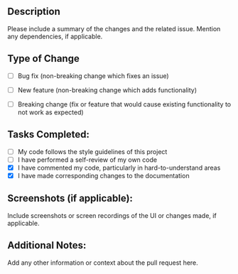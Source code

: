 ## Description

Please include a summary of the changes and the related issue. Mention any dependencies, if applicable.


## Type of Change


- [ ] Bug fix (non-breaking change which fixes an issue)
- [ ] New feature (non-breaking change which adds functionality)
- [ ] Breaking change (fix or feature that would cause existing functionality to not work as expected)


## Tasks Completed:

- [ ] My code follows the style guidelines of this project
- [ ] I have performed a self-review of my own code
- [X] I have commented my code, particularly in hard-to-understand areas
- [X] I have made corresponding changes to the documentation

## Screenshots (if applicable):

Include screenshots or screen recordings of the UI or changes made, if applicable.

## Additional Notes:

Add any other information or context about the pull request here.